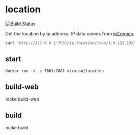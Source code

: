 # location

[![Build Status](https://img.shields.io/travis/vicanso/location.svg?label=linux+build)](https://travis-ci.org/vicanso/location)


Get the location by ip address. IP data comes from [ip2region](https://github.com/lionsoul2014/ip2region).


```bash
curl 'http://127.0.0.1:7001/ip-location/json/1.0.132.192'
```

## start

```bash
docker run -d -p 7001:7001 vicanso/location
```

## build-web

make build-web

## build

make build
